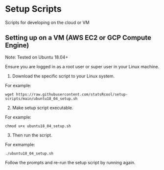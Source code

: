 # Setup Scripts
Scripts for developing on the cloud or VM

## Setting up on a VM (AWS EC2 or GCP Compute Engine)
Note: Tested on Ubuntu 18.04+

Ensure you are logged in as a root user or super user in your Linux machine.

1. Download the specific script to your Linux system.

For example:

```
wget https://raw.githubusercontent.com/statsRcool/setup-scripts/main/ubuntu18_04_setup.sh
```

2. Make setup script executable.

For example:
```
chmod u+x ubuntu18_04_setup.sh
```

3. Then run the script.

For exmample:
```
./ubuntu18_04_setup.sh
```

Follow the prompts and re-run the setup script by running again.




